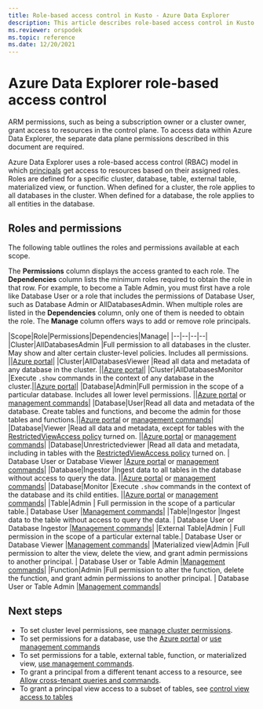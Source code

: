 ```yaml
---
title: Role-based access control in Kusto - Azure Data Explorer
description: This article describes role-based access control in Kusto in Azure Data Explorer.
ms.reviewer: orspodek
ms.topic: reference
ms.date: 12/20/2021
---
```

# Azure Data Explorer role-based access control

ARM permissions, such as being a subscription owner or a cluster owner, grant access to resources in the control plane. To access data within Azure Data Explorer, the separate data plane permissions described in this document are required.

Azure Data Explorer uses a role-based access control (RBAC) model in which [principals](/azure/data-explorer/kusto/management/access-control/referencing-security-principals) get access to resources based on their assigned roles. Roles are defined for a specific cluster, database, table, external table, materialized view, or function. When defined for a cluster, the role applies to all databases in the cluster. When defined for a database, the role applies to all entities in the database.

## Roles and permissions

The following table outlines the roles and permissions available at each scope.

The **Permissions** column displays the access granted to each role. The **Dependencies** column lists the minimum roles required to obtain the role in that row. For example, to become a Table Admin, you must first have a role like Database User or a role that includes the permissions of Database User, such as Database Admin or AllDatabasesAdmin. When multiple roles are listed in the **Dependencies** column, only one of them is needed to obtain the role. The **Manage** column offers ways to add or remove role principals.

|Scope|Role|Permissions|Dependencies|Manage|
|--|--|--|--|
|Cluster|AllDatabasesAdmin |Full permission to all databases in the cluster. May show and alter certain cluster-level policies. Includes all permissions. ||[Azure portal](../../../manage-cluster-permissions.md)|
|Cluster|AllDatabasesViewer |Read all data and metadata of any database in the cluster. ||[Azure portal](../../../manage-cluster-permissions.md)|
|Cluster|AllDatabasesMonitor |Execute `.show` commands in the context of any database in the cluster.||[Azure portal](../../../manage-cluster-permissions.md)|
|Database|Admin|Full permission in the scope of a particular database. Includes all lower level permissions.  ||[Azure portal](../../../manage-database-permissions.md) or [management commands](../manage-database-security-roles.md)|
|Database|User|Read all data and metadata of the database. Create tables and functions, and become the admin for those tables and functions.||[Azure portal](../../../manage-database-permissions.md) or [management commands](../manage-database-security-roles.md)|
|Database|Viewer |Read all data and metadata, except for tables with the [RestrictedViewAccess policy](../show-table-restricted-view-access-policy-command.md) turned on. ||[Azure portal](../../../manage-database-permissions.md) or [management commands](../manage-database-security-roles.md)|
|Database|Unrestrictedviewer |Read all data and metadata, including in tables with the [RestrictedViewAccess policy](../show-table-restricted-view-access-policy-command.md) turned on. | Database User or Database Viewer |[Azure portal](../../../manage-database-permissions.md) or [management commands](../manage-database-security-roles.md)|
|Database|Ingestor |Ingest data to all tables in the database without access to query the data. ||[Azure portal](../../../manage-database-permissions.md) or [management commands](../manage-database-security-roles.md)|
|Database|Monitor |Execute `.show` commands in the context of the database and its child entities. ||[Azure portal](../../../manage-database-permissions.md) or [management commands](../manage-database-security-roles.md)|
|Table|Admin | Full permission in the scope of a particular table.| Database User |[Management commands](../manage-table-security-roles.md)|
|Table|Ingestor |Ingest data to the table without access to query the data. | Database User or Database Ingestor |[Management commands](../manage-table-security-roles.md)|
|External Table|Admin | Full permission in the scope of a particular external table.| Database User or Database Viewer |[Management commands](../manage-external-table-security-roles.md)|
|Materialized view|Admin |Full permission to alter the view, delete the view, and grant admin permissions to another principal. | Database User or Table Admin |[Management commands](../manage-materialized-view-security-roles.md)|
|Function|Admin |Full permission to alter the function, delete the function, and grant admin permissions to another principal. | Database User or Table Admin |[Management commands](../manage-function-security-roles.md)|

## Next steps

* To set cluster level permissions, see [manage cluster permissions](../../../manage-cluster-permissions.md).
* To set permissions for a database, use the [Azure portal](../../../manage-database-permissions.md) or [use management commands](../security-roles.md)
* To set permissions for a table, external table, function, or materialized view, [use management commands](../security-roles.md).
* To grant a principal from a different tenant access to a resource, see [Allow cross-tenant queries and commands](../../../cross-tenant-query-and-commands.md).
* To grant a principal view access to a subset of tables, see [control view access to tables](../manage-table-view-access.md)
